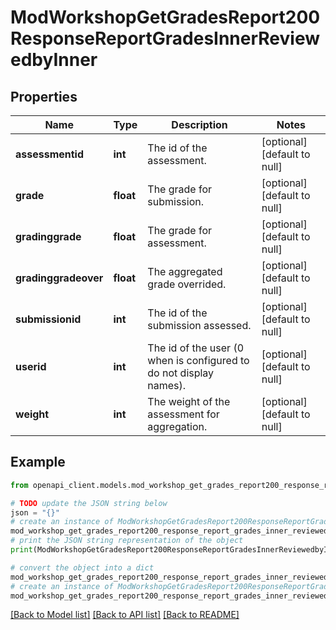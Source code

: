 # ModWorkshopGetGradesReport200ResponseReportGradesInnerReviewedbyInner


## Properties

Name | Type | Description | Notes
------------ | ------------- | ------------- | -------------
**assessmentid** | **int** | The id of the assessment. | [optional] [default to null]
**grade** | **float** | The grade for submission. | [optional] [default to null]
**gradinggrade** | **float** | The grade for assessment. | [optional] [default to null]
**gradinggradeover** | **float** | The aggregated grade overrided. | [optional] [default to null]
**submissionid** | **int** | The id of the submission assessed. | [optional] [default to null]
**userid** | **int** | The id of the user (0 when is configured to do not display names). | [optional] [default to null]
**weight** | **int** | The weight of the assessment for aggregation. | [optional] [default to null]

## Example

```python
from openapi_client.models.mod_workshop_get_grades_report200_response_report_grades_inner_reviewedby_inner import ModWorkshopGetGradesReport200ResponseReportGradesInnerReviewedbyInner

# TODO update the JSON string below
json = "{}"
# create an instance of ModWorkshopGetGradesReport200ResponseReportGradesInnerReviewedbyInner from a JSON string
mod_workshop_get_grades_report200_response_report_grades_inner_reviewedby_inner_instance = ModWorkshopGetGradesReport200ResponseReportGradesInnerReviewedbyInner.from_json(json)
# print the JSON string representation of the object
print(ModWorkshopGetGradesReport200ResponseReportGradesInnerReviewedbyInner.to_json())

# convert the object into a dict
mod_workshop_get_grades_report200_response_report_grades_inner_reviewedby_inner_dict = mod_workshop_get_grades_report200_response_report_grades_inner_reviewedby_inner_instance.to_dict()
# create an instance of ModWorkshopGetGradesReport200ResponseReportGradesInnerReviewedbyInner from a dict
mod_workshop_get_grades_report200_response_report_grades_inner_reviewedby_inner_from_dict = ModWorkshopGetGradesReport200ResponseReportGradesInnerReviewedbyInner.from_dict(mod_workshop_get_grades_report200_response_report_grades_inner_reviewedby_inner_dict)
```
[[Back to Model list]](../README.md#documentation-for-models) [[Back to API list]](../README.md#documentation-for-api-endpoints) [[Back to README]](../README.md)


